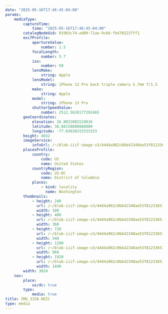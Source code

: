 ```yaml
---
date: "2025-05-16T17:46:45-04:00"
params:
    mediaType:
        captureTime:
            time: "2025-05-16T17:46:45-04:00"
        catalogNodeUid: 01983c74-ad00-71ae-9c6d-fb4702237ff1
        exifProfile:
            apertureValue:
                number: 1.5
            focalLength:
                number: 5.7
            iso:
                number: 50
            lensMake:
                string: Apple
            lensModel:
                string: iPhone 13 Pro back triple camera 5.7mm f/1.5
            make:
                string: Apple
            model:
                string: iPhone 13 Pro
            shutterSpeedValue:
                number: 2512.5628177292465
        geoCoordinates:
            elevation: 16.0032081524816
            latitude: 38.88158888888889
            longitude: -77.03638333333333
        height: 4032
        imageService:
            infoUrl: /~/blob-iiif-image-v3/44d4a982c0bb42340ae53f8123365156330cc0c268e1d1f078471250cac92c84/info.json
        placesProfile:
            country:
                code: US
                name: United States
            countryRegion:
                code: US-DC
                name: District of Columbia
            places:
                - kind: locality
                  name: Washington
        thumbnails:
            - height: 240
              url: /~/blob-iiif-image-v3/44d4a982c0bb42340ae53f8123365156330cc0c268e1d1f078471250cac92c84/full/180%2C240/0/default.jpg
              width: 180
            - height: 480
              url: /~/blob-iiif-image-v3/44d4a982c0bb42340ae53f8123365156330cc0c268e1d1f078471250cac92c84/full/360%2C480/0/default.jpg
              width: 360
            - height: 720
              url: /~/blob-iiif-image-v3/44d4a982c0bb42340ae53f8123365156330cc0c268e1d1f078471250cac92c84/full/540%2C720/0/default.jpg
              width: 540
            - height: 1280
              url: /~/blob-iiif-image-v3/44d4a982c0bb42340ae53f8123365156330cc0c268e1d1f078471250cac92c84/full/960%2C1280/0/default.jpg
              width: 960
            - height: 1920
              url: /~/blob-iiif-image-v3/44d4a982c0bb42340ae53f8123365156330cc0c268e1d1f078471250cac92c84/full/1440%2C1920/0/default.jpg
              width: 1440
        width: 3024
    nav:
        place:
            us/dc: true
        type:
            media: true
title: IMG_3158.HEIC
type: media
---
```

